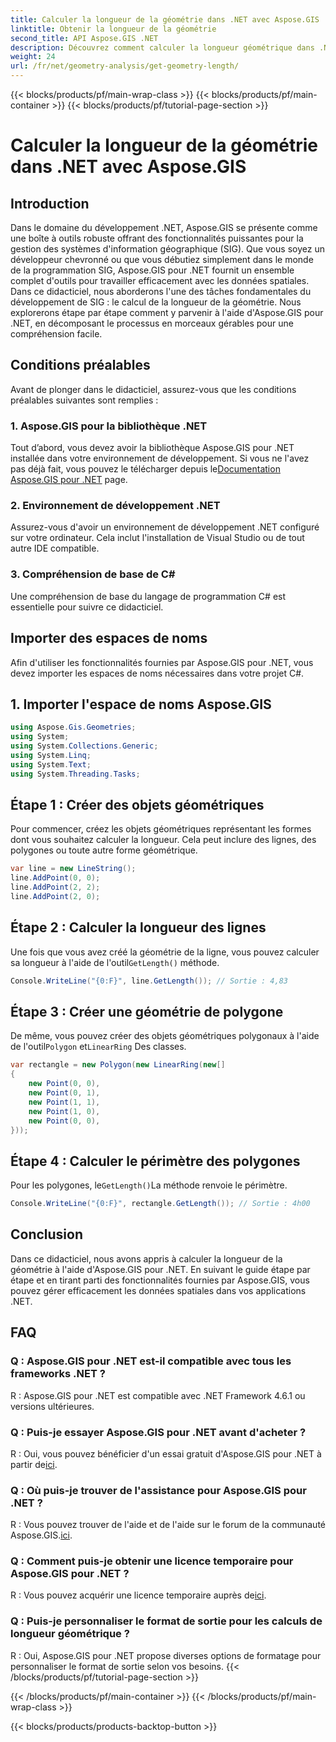 ```yaml
---
title: Calculer la longueur de la géométrie dans .NET avec Aspose.GIS
linktitle: Obtenir la longueur de la géométrie
second_title: API Aspose.GIS .NET
description: Découvrez comment calculer la longueur géométrique dans .NET à l'aide d'Aspose.GIS pour une gestion efficace des données spatiales. Guide étape par étape avec des exemples de code.
weight: 24
url: /fr/net/geometry-analysis/get-geometry-length/
---
```


{{< blocks/products/pf/main-wrap-class >}}
{{< blocks/products/pf/main-container >}}
{{< blocks/products/pf/tutorial-page-section >}}

# Calculer la longueur de la géométrie dans .NET avec Aspose.GIS

## Introduction
Dans le domaine du développement .NET, Aspose.GIS se présente comme une boîte à outils robuste offrant des fonctionnalités puissantes pour la gestion des systèmes d'information géographique (SIG). Que vous soyez un développeur chevronné ou que vous débutiez simplement dans le monde de la programmation SIG, Aspose.GIS pour .NET fournit un ensemble complet d'outils pour travailler efficacement avec les données spatiales. Dans ce didacticiel, nous aborderons l'une des tâches fondamentales du développement de SIG : le calcul de la longueur de la géométrie. Nous explorerons étape par étape comment y parvenir à l'aide d'Aspose.GIS pour .NET, en décomposant le processus en morceaux gérables pour une compréhension facile.
## Conditions préalables
Avant de plonger dans le didacticiel, assurez-vous que les conditions préalables suivantes sont remplies :
### 1. Aspose.GIS pour la bibliothèque .NET
 Tout d’abord, vous devez avoir la bibliothèque Aspose.GIS pour .NET installée dans votre environnement de développement. Si vous ne l'avez pas déjà fait, vous pouvez le télécharger depuis le[Documentation Aspose.GIS pour .NET](https://reference.aspose.com/gis/net/) page.
### 2. Environnement de développement .NET
Assurez-vous d'avoir un environnement de développement .NET configuré sur votre ordinateur. Cela inclut l'installation de Visual Studio ou de tout autre IDE compatible.
### 3. Compréhension de base de C#
Une compréhension de base du langage de programmation C# est essentielle pour suivre ce didacticiel.

## Importer des espaces de noms
Afin d'utiliser les fonctionnalités fournies par Aspose.GIS pour .NET, vous devez importer les espaces de noms nécessaires dans votre projet C#.
## 1. Importer l'espace de noms Aspose.GIS
```csharp
using Aspose.Gis.Geometries;
using System;
using System.Collections.Generic;
using System.Linq;
using System.Text;
using System.Threading.Tasks;
```

## Étape 1 : Créer des objets géométriques
Pour commencer, créez les objets géométriques représentant les formes dont vous souhaitez calculer la longueur. Cela peut inclure des lignes, des polygones ou toute autre forme géométrique.
```csharp
var line = new LineString();
line.AddPoint(0, 0);
line.AddPoint(2, 2);
line.AddPoint(2, 0);
```
## Étape 2 : Calculer la longueur des lignes
 Une fois que vous avez créé la géométrie de la ligne, vous pouvez calculer sa longueur à l'aide de l'outil`GetLength()` méthode.
```csharp
Console.WriteLine("{0:F}", line.GetLength()); // Sortie : 4,83
```
## Étape 3 : Créer une géométrie de polygone
 De même, vous pouvez créer des objets géométriques polygonaux à l'aide de l'outil`Polygon` et`LinearRing` Des classes.
```csharp
var rectangle = new Polygon(new LinearRing(new[]
{
    new Point(0, 0),
    new Point(0, 1),
    new Point(1, 1),
    new Point(1, 0),
    new Point(0, 0),
}));
```
## Étape 4 : Calculer le périmètre des polygones
 Pour les polygones, le`GetLength()`La méthode renvoie le périmètre.
```csharp
Console.WriteLine("{0:F}", rectangle.GetLength()); // Sortie : 4h00
```

## Conclusion
Dans ce didacticiel, nous avons appris à calculer la longueur de la géométrie à l'aide d'Aspose.GIS pour .NET. En suivant le guide étape par étape et en tirant parti des fonctionnalités fournies par Aspose.GIS, vous pouvez gérer efficacement les données spatiales dans vos applications .NET.
## FAQ
### Q : Aspose.GIS pour .NET est-il compatible avec tous les frameworks .NET ?
R : Aspose.GIS pour .NET est compatible avec .NET Framework 4.6.1 ou versions ultérieures.
### Q : Puis-je essayer Aspose.GIS pour .NET avant d'acheter ?
 R : Oui, vous pouvez bénéficier d'un essai gratuit d'Aspose.GIS pour .NET à partir de[ici](https://releases.aspose.com/).
### Q : Où puis-je trouver de l'assistance pour Aspose.GIS pour .NET ?
 R : Vous pouvez trouver de l'aide et de l'aide sur le forum de la communauté Aspose.GIS.[ici](https://forum.aspose.com/c/gis/33).
### Q : Comment puis-je obtenir une licence temporaire pour Aspose.GIS pour .NET ?
 R : Vous pouvez acquérir une licence temporaire auprès de[ici](https://purchase.aspose.com/temporary-license/).
### Q : Puis-je personnaliser le format de sortie pour les calculs de longueur géométrique ?
R : Oui, Aspose.GIS pour .NET propose diverses options de formatage pour personnaliser le format de sortie selon vos besoins.
{{< /blocks/products/pf/tutorial-page-section >}}

{{< /blocks/products/pf/main-container >}}
{{< /blocks/products/pf/main-wrap-class >}}

{{< blocks/products/products-backtop-button >}}
